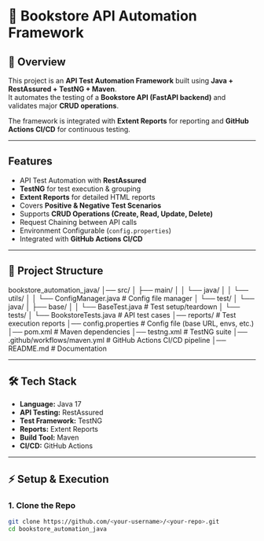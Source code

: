 # 📘 Bookstore API Automation Framework

## 📖 Overview
This project is an **API Test Automation Framework** built using **Java + RestAssured + TestNG + Maven**.  
It automates the testing of a **Bookstore API (FastAPI backend)** and validates major **CRUD operations**.

The framework is integrated with **Extent Reports** for reporting and **GitHub Actions CI/CD** for continuous testing.

---

##  Features
-  API Test Automation with **RestAssured**
- **TestNG** for test execution & grouping
- **Extent Reports** for detailed HTML reports
-  Covers **Positive & Negative Test Scenarios**
-  Supports **CRUD Operations (Create, Read, Update, Delete)**
-  Request Chaining between API calls
-  Environment Configurable (`config.properties`)
-  Integrated with **GitHub Actions CI/CD**

---

## 📂 Project Structure
bookstore_automation_java/
│── src/
│ ├── main/
│ │ └── java/
│ │ └── utils/
│ │ └── ConfigManager.java # Config file manager
│ └── test/
│ └── java/
│ ├── base/
│ │ └── BaseTest.java # Test setup/teardown
│ └── tests/
│ └── BookstoreTests.java # API test cases
│── reports/ # Test execution reports
│── config.properties # Config file (base URL, envs, etc.)
│── pom.xml # Maven dependencies
│── testng.xml # TestNG suite
│── .github/workflows/maven.yml # GitHub Actions CI/CD pipeline
│── README.md # Documentation



---

## 🛠️ Tech Stack
- **Language:** Java 17
- **API Testing:** RestAssured
- **Test Framework:** TestNG
- **Reports:** Extent Reports
- **Build Tool:** Maven
- **CI/CD:** GitHub Actions

---

## ⚡ Setup & Execution

### 1. Clone the Repo
```bash
git clone https://github.com/<your-username>/<your-repo>.git
cd bookstore_automation_java
